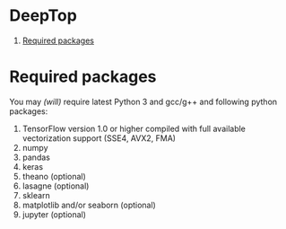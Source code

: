 # DeepTop

1. [Required packages](https://github.com/mjagkow/DeepTop/blob/master/README.md#required-packages)


# Required packages
You may _(will)_ require latest Python 3 and gcc/g++ and following python packages:

1. TensorFlow version 1.0 or higher compiled with full available vectorization support (SSE4, AVX2, FMA)
2. numpy
3. pandas
4. keras
5. theano (optional)
6. lasagne (optional)
7. sklearn
8. matplotlib and/or seaborn (optional)
9. jupyter (optional)
